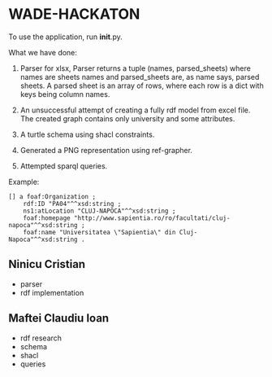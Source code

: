 # WADE-HACKATON


To use the application, run __init__.py. 

What we have done: 

1. Parser for xlsx, Parser returns a tuple (names, parsed_sheets) where names are sheets names and parsed_sheets are, as name says, parsed sheets. 
A parsed sheet is an array of rows, where each row is a dict with keys being column names.

2. An unsuccessful attempt of creating a fully rdf model from excel file. 
  The created graph contains only university and some attributes. 
  
3. A turtle schema using shacl constraints.

4. Generated a PNG representation using ref-grapher.

5. Attempted sparql queries.

Example: 


```
[] a foaf:Organization ;
    rdf:ID "PA04"^^xsd:string ;
    ns1:atLocation "CLUJ-NAPOCA"^^xsd:string ;
    foaf:homepage "http://www.sapientia.ro/ro/facultati/cluj-napoca"^^xsd:string ;
    foaf:name "Universitatea \"Sapientia\" din Cluj-Napoca"^^xsd:string .
```
## Ninicu Cristian
  - parser
  - rdf implementation

## Maftei Claudiu Ioan
 - rdf research
 - schema
 - shacl
 - queries
